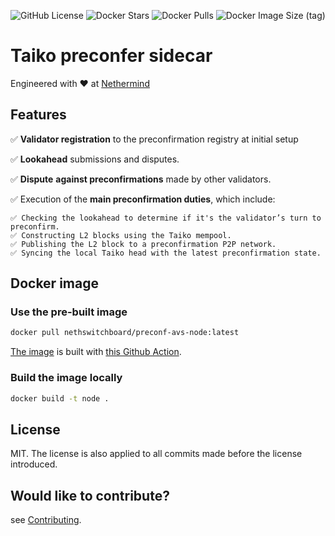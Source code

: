 ![GitHub License](https://img.shields.io/github/license/NethermindEth/Taiko-Preconf-AVS)
![Docker Stars](https://img.shields.io/docker/stars/nethswitchboard/preconf-avs-node)
![Docker Pulls](https://img.shields.io/docker/pulls/nethswitchboard/preconf-avs-node)
![Docker Image Size (tag)](https://img.shields.io/docker/image-size/nethswitchboard/preconf-avs-node/latest)

# Taiko preconfer sidecar

Engineered with ❤️ at [Nethermind](https://www.nethermind.io/)

## Features

✅ **Validator registration** to the preconfirmation registry at initial setup

✅ **Lookahead** submissions and disputes.

✅ **Dispute** **against preconfirmations** made by other validators.

✅ Execution of the **main preconfirmation duties**, which include:

    ✅ Checking the lookahead to determine if it's the validator’s turn to preconfirm.
    ✅ Constructing L2 blocks using the Taiko mempool.
    ✅ Publishing the L2 block to a preconfirmation P2P network.
    ✅ Syncing the local Taiko head with the latest preconfirmation state.

## Docker image

### Use the pre-built image

```sh
docker pull nethswitchboard/preconf-avs-node:latest
```

[The image](https://hub.docker.com/r/nethswitchboard/preconf-avs-node) is built with [this Github Action](https://github.com/NethermindEth/Taiko-Preconf-AVS/blob/master/.github/workflows/avs_docker_build.yml).

### Build the image locally

```sh
docker build -t node .
```

## License

MIT. The license is also applied to all commits made before the license introduced.

## Would like to contribute?

see [Contributing](./CONTRIBUTING.md).